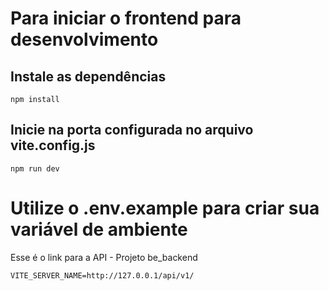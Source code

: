 # Para iniciar o frontend para desenvolvimento


## Instale as dependências
```
npm install
```

## Inicie na porta configurada no arquivo vite.config.js
```
npm run dev
```

# Utilize o .env.example para criar sua variável de ambiente

Esse é o link para a API - Projeto be_backend

```
VITE_SERVER_NAME=http://127.0.0.1/api/v1/
```
